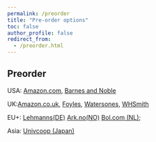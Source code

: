 ```yaml
---
permalink: /preorder
title: "Pre-order options"
toc: false
author_profile: false
redirect_from:
  - /preorder.html
---
```


## Preorder

 USA: [Amazon.com](https://www.amazon.com/Data-Analysis-Business-Economics-Policy-dp-1108716202/dp/1108716202/ref=mt_other?_encoding=UTF8&me=&qid=1592915211), [Barnes and Noble](https://www.barnesandnoble.com/w/data-analysis-for-business-economics-and-policy-g-bor-b-k-s/1137387367?ean=9781108716208)  

 UK:[Amazon.co.uk](https://www.amazon.co.uk/Data-Analysis-Business-Economics-Policy/dp/1108716202), [Foyles](https://www.foyles.co.uk/witem/business/data-analysis-for-business,gabor-bekes-gabor-kezdi-9781108716208), [Watersones](https://www.waterstones.com/book/data-analysis-for-business-economics-and-policy/gabor-bekes/gabor-kezdi/9781108716208), [WHSmith]()            

 EU+: [Lehmanns(DE)](https://www.lehmanns.de/shop/wirtschaft/52811591-9781108716208-data-analysis-for-business-economics-and-policy)  [Ark.no(NO)](https://www.ark.no/boker/Gabor-Bekes-Data-Analysis-for-Business-Economics-a-9781108483018)  [Bol.com (NL)](https://www.bol.com/nl/f/-/9300000005301765/); 

 Asia: [Univcoop (Japan)](https://yosho.univcoop.jp/BookShop/Book/Detail?icd=1031612061&isbn=978-1-108-71620-8)


